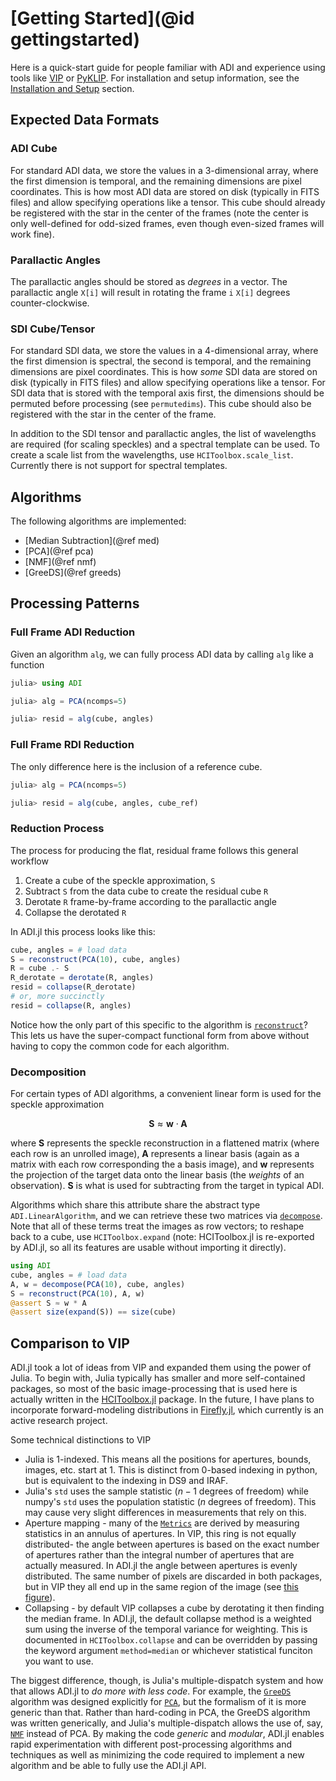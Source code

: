 # [Getting Started](@id gettingstarted)

Here is a quick-start guide for people familiar with ADI and experience using tools like [VIP](https://github.com/vortex-exoplanet/VIP) or [PyKLIP](https://pyklip.readthedocs.io/en/latest/). For installation and setup information, see the [Installation and Setup](@ref) section.

## Expected Data Formats

### ADI Cube

For standard ADI data, we store the values in a 3-dimensional array, where the first dimension is temporal, and the remaining dimensions are pixel coordinates. This is how most ADI data are stored on disk (typically in FITS files) and allow specifying operations like a tensor. This cube should already be registered with the star in the center of the frames (note the center is only well-defined for odd-sized frames, even though even-sized frames will work fine).

### Parallactic Angles

The parallactic angles should be stored as *degrees* in a vector. The parallactic angle `X[i]` will result in rotating the frame `i` `X[i]` degrees counter-clockwise.

### SDI Cube/Tensor

For standard SDI data, we store the values in a 4-dimensional array, where the first dimension is spectral, the second is temporal, and the remaining dimensions are pixel coordinates. This is how *some* SDI data are stored on disk (typically in FITS files) and allow specifying operations like a tensor. For SDI data that is stored with the temporal axis first, the dimensions should be permuted before processing (see `permutedims`). This cube should also be registered with the star in the center of the frame.

In addition to the SDI tensor and parallactic angles, the list of wavelengths are required (for scaling speckles) and a spectral template can be used. To create a scale list from the wavelengths, use `HCIToolbox.scale_list`. Currently there is not support for spectral templates.

## Algorithms

The following algorithms are implemented:
* [Median Subtraction](@ref med)
* [PCA](@ref pca)
* [NMF](@ref nmf)
* [GreeDS](@ref greeds)

## Processing Patterns

### Full Frame ADI Reduction

Given an algorithm `alg`, we can fully process ADI data by calling `alg` like a function

```julia
julia> using ADI

julia> alg = PCA(ncomps=5)

julia> resid = alg(cube, angles)
```

### Full Frame RDI Reduction

The only difference here is the inclusion of a reference cube.

```julia
julia> alg = PCA(ncomps=5)

julia> resid = alg(cube, angles, cube_ref)
```

### Reduction Process

The process for producing the flat, residual frame follows this general workflow

1. Create a cube of the speckle approximation, `S`
2. Subtract `S` from the data cube to create the residual cube `R`
3. Derotate `R` frame-by-frame according to the parallactic angle
4. Collapse the derotated `R`

In ADI.jl this process looks like this:

```julia
cube, angles = # load data
S = reconstruct(PCA(10), cube, angles)
R = cube .- S
R_derotate = derotate(R, angles)
resid = collapse(R_derotate)
# or, more succinctly
resid = collapse(R, angles)
```

Notice how the only part of this specific to the algorithm is [`reconstruct`](@ref)? This lets us have the super-compact functional form from above without having to copy the common code for each algorithm.

### Decomposition

For certain types of ADI algorithms, a convenient linear form is used for the speckle approximation
```math
\mathbf{S} \approx \mathbf{w} \cdot \mathbf{A}
```
where $\mathbf{S}$ represents the speckle reconstruction in a flattened matrix (where each row is an unrolled image), $\mathbf{A}$ represents a linear basis (again as a matrix with each row corresponding the a basis image), and $\mathbf{w}$ represents the projection of the target data onto the linear basis (the *weights* of an observation). $\mathbf{S}$ is what is used for subtracting from the target in typical ADI.

Algorithms which share this attribute share the abstract type `ADI.LinearAlgorithm`, and we can retrieve these two matrices via [`decompose`](@ref). Note that all of these terms treat the images as row vectors; to reshape back to a cube, use `HCIToolbox.expand` (note: HCIToolbox.jl is re-exported by ADI.jl, so all its features are usable without importing it directly).

```julia
using ADI
cube, angles = # load data
A, w = decompose(PCA(10), cube, angles)
S = reconstruct(PCA(10), A, w)
@assert S ≈ w * A
@assert size(expand(S)) == size(cube)
```

## Comparison to VIP

ADI.jl took a lot of ideas from VIP and expanded them using the power of Julia. To begin with, Julia typically has smaller and more self-contained packages, so most of the basic image-processing that is used here is actually written in the [HCIToolbox.jl](https://github.com/JuliaHCI/HCIToolbox.jl) package. In the future, I have plans to incorporate forward-modeling distributions in [Firefly.jl](https://github.com/JuliaHCI/Firefly.jl), which currently is an active research project.

Some technical distinctions to VIP

* Julia is 1-indexed. This means all the positions for apertures, bounds, images, etc. start at 1. This is distinct from 0-based indexing in python, but is equivalent to the indexing in DS9 and IRAF.
* Julia's `std` uses the sample statistic ($n-1$ degrees of freedom) while numpy's `std` uses the population statistic ($n$ degrees of freedom). This may cause very slight differences in measurements that rely on this.
* Aperture mapping - many of the [`Metrics`](@ref) are derived by measuring statistics in an annulus of apertures. In VIP, this ring is not equally distributed- the angle between apertures is based on the exact number of apertures rather than the integral number of apertures that are actually measured. In ADI.jl the angle between apertures is evenly distributed. The same number of pixels are discarded in both packages, but in VIP they all end up in the same region of the image (see [this figure](assets/aperture_masks.png)).
* Collapsing - by default VIP collapses a cube by derotating it then finding the median frame. In ADI.jl, the default collapse method is a weighted sum using the inverse of the temporal variance for weighting. This is documented in `HCIToolbox.collapse` and can be overridden by passing the keyword argument `method=median` or whichever statistical funciton you want to use.

The biggest difference, though, is Julia's multiple-dispatch system and how that allows ADI.jl to *do more with less code*. For example, the [`GreeDS`](@ref) algorithm was designed explicitly for [`PCA`](@ref), but the formalism of it is more generic than that. Rather than hard-coding in PCA, the GreeDS algorithm was written generically, and Julia's multiple-dispatch  allows the use of, say, [`NMF`](@ref) instead of PCA. By making the code *generic* and *modular*, ADI.jl enables rapid experimentation with different post-processing algorithms and techniques as well as minimizing the code required to implement a new algorithm and be able to fully use the ADI.jl API.

